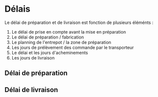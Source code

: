 # Délais

Le délai de préparation et de livraison est fonction de plusieurs éléménts : 

1.  Le délai de prise en compte avant la mise en préparation
2.  Le délai de préparation / fabrication
3.  Le planning de l'entrepot / la zone de préparation
4.  Les jours de prélèvement des commande par le transporteur
5.  Le délai et les jours d'acheminements
6.  Les jours de livraison

## Délai de préparation

## Délai de livraison
